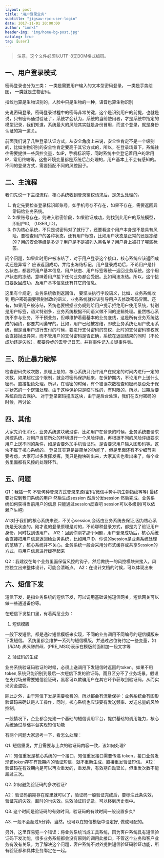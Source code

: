 ```yaml
---
layout: post 
title: "用户登录业务"  
subtitle: "jigsaw-rpc-user-login"  
date: 2017-11-01 20:00:00  
author: "innkl"  
header-img: "img/home-bg-post.jpg"  
catalog: true  
tag: [user]  
---
```


> 注意，这个文件必须以UTF-8无BOM格式编码。 


## 一、用户登录模式

密码登录也分为三类：
一类是需要用户输入的文本型密码登录，
一类是手势绘图，
一类就是生物密码。

指纹也算是生物识别的，人脸中只是生物的一种，语音也算生物识别

先说密码登录，密码登录过程中的密码非常关键，这个是识别用户的前提，也就是说，只有密码通过验证了，系统才会认为，系统的当前使用者，才是系统中指定的模型记录，我们知道，系统最大的风险其实就是身份冒用，而这个登录，就是身份认证的第一道关。

前面我们说了几种登录认证方式，从安全角度上来说，安全性肯定不是一个级别的，比如生物识别的安全性肯定要高于其它方式的，所以，在登录场景下，系统往往需要提供一些风控变量，如IP，手机标识等，同时系统中会登记着用户的常用IP，常用终端等，这些环境变量都是系统后台处理的，用户基本上不会有感知的。不同的登录方式，需要搭配不同的风控因子。

## 二、主流程

我们先说一下主控流程，核心系统收到登录鉴权请求后，是怎么处理的。
1. 肯定先要检查登录标识即账号，如手机号存不存在，如果不存在，需要返回异常码给业务系统。
2. 如果账号存在，则进入验密阶段，如果验证成功，则找到此用户的系统模型，即用户ID, （USER_ID）。
3. 作为核心系统，不只是说密码对了就行了，还要看这个用户本身是不是具有风险，要检查用户的各种状态，还有用户标签，比如用户状态是正常的还是冻结的？用的安全等级是多少？用户是不是被列入黑名单？用户身上被打了哪些标签。

问个问题，如果此时用户被冻结了，对于用户登录这个接口，核心系统应该返回成功还是异常？
应该返回成功，并给出冻结标记，用户登录成功后，不论用户是什么状态，都要将用户基本信息、用户状态、用户标签等统一返回业务系统。这个用户状态的冻结，意味着用户接下任何业务都会受限。比如司法冻结。所以，这个接口要返回成功，及用户基本信息还有其它的信息。

这里有个规定，业务系统收到返回值， 要坚决执行字段语义，比如，业务系统收到  用户密码需要强制修改的语义，业务系统就应该引导用户去修改密码界面。还有，如果用户被冻结，系统也要根据业务规则给用户提示拒绝用户使用系统，特别是用户标签，语义特别多，业务系统根据不同语义做不同的逻辑处理。虽然核心系统不参与业务，不干预业务，但却维护着最基本的业务底线，这是所有业务系统达成的契约，都要共同遵守的。比如，用户已经被冻结，即使业务系统让用户使用系统，但是当用户进行支付的时候，要进行支付密码的签权，此时的支付密码鉴权就会直接抛出异常，而不管用户的支付密码是否正确，系统在返回结果的同时（不论成功还是失败），都要异步的去登记日志，并将事件记入关键事件表。


## 三、防止暴力破解

检查密码失败次数，原理上是的，核心系统只允许用户在规定的时间内进行一定的次数，如果超过这个限制，就会将密码保护起来，在保护期内，不论用户上送什么密码，直接拒绝处理。所以，在验密的时候，有个错误次数检查和密码是否处于保护状态的一个逻辑处理。由于这种保护只是临时性的，有时限的，所以，过期后要系统自动去保护。
对于登录密码撞库这块，由于是后台处理，我们在支付密码的时候，再讨论

## 四、其他

大家先消化消化，业务系统这块我没讲，比如用户在登录的时候，业务系统要请求风控系统，对用户当前所处的环境进行一个风险评级，再根据不同的风险评级要求用户上送不同的条件，如是否要外加手机验证码，是否要求用户输入图形码等。这块不属于核心系统的。
登录其实算是最简单的功能了，但是里面还有不少细节需要考虑，大家可以多发挥发挥，我只是抛块砖出来，大家其实也看出来了，每个业务里面都有风控的处理环节。

## 五、问题

Q1：我插一句 不管何种登录方式登录来源(密码/微信手势手机生物指纹等等) 最终要对应到我们系统的用户 然后生成session 然后分发session 然后完成。业务系统如何获得当前用户的信息 只能通过session反查吧 session可以多级别(可以依赖产生吧)

A1:对于我们的核心系统来说，不关心session,会话由业务系统去保证,因为核心系统是无状态的。刚才说的登录原理是对的，不论哪种登录方式，都是为了验证用户身份，同时找到该用户。
A12：回到你刚才那个问题，用户登录成功后，核心系统会直接把用户信息返回给业务系统，比如用户ID，你说的session是业务系统处理的范畴了，核心系统并不关心。业务系统一般会采用分布式缓存或共享Session的方式，将用户信息进行缓存起来

Q2：我建议在每个业务里面保留风控的钩子，然后做统一的风控模块来接入。风控独立出来整体设计，可能会清晰点。
A2：在设计文档的时候，可以体现出来


## 六、短信下发

短信下发，是指业务系统的短信下发，可以调用基础设施短信网关，短信网关可以做一些通道备份等。


在短信下发接口里，有着两层业务：

1. 短信模版

一般下发短信，都是通过短信模版来实现，不同的业务调用不同编号的短信模版来下发短信。
系统里都会维护一系列的短信模版，并通过占位符约定一些变量，如$｛RDM｝表示随机码，${PRE_MSG}表示在模版前面附加一段文字等

2. 验证码的生成

业务系统验证码验证的时候，必须上送调用下发短信时返回的token。如果不用token,系统只能识别到最后一次短信下发的验证码，而且区分不了业务场景。假设在支付场景需要短信验证码，黑客可以欺骗用户在其它环节获取到验证码，从而实现资金盗窃。


除此之外，由于短信下发是需要收费的，所以都会有流量保护：业务系统会有图形验证码来确认是人工操作，同时，核心系统也应该要有发送频率、发送总量的风险控制。


一般情况下，企业都会先建一个基础的短信调用平台，提供基础的调用能力，核心系统通过基础平台实现短信功能

有两个问题大家思考一下，看怎么处理：

Q1. 短信重发，并且需要与上次的验证码内容一致，该如何处理?

A1：短信重发是核心系统的一个接口，短信重发接口需要传递 token，接口业务发现该token存在有效期内的验证短信，就不重新生成，直接重发验证短信。
A12：验证码在有效期内是可以再次重发的，重发后，有效期自动延长，但重发次数不能超过三次。

Q2. 如何避免验证码的多次验证?

A2：验证码前期存在库里就可以了，验证码一般验证完成后，要标注此条失效，验证完的失效，超时的也失效。失效验证码记录，可以移到历史表中。

Q3. 这个时间是验证码的有效时间，验证码的有效时间一般设置多久?

A3. 一般不会超过5分钟。当然，也可以在短信模版中设定好, 做成可配的。


另外，这里容易犯一个错误：将业务系统当成工具系统，因为客户系统具有短信验证码下发功能，很多业务系统都会没有原则的调用此接口，不管这个业务和客户业务有没有关系。为了解决这个问题，客户系统不对外提供短信验证码验证功能，所有验证都和具体业务绑定在一起。
